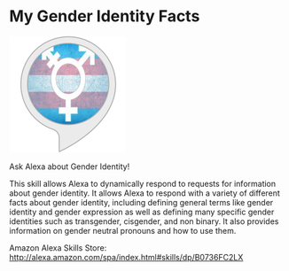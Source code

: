 # My Gender Identity Facts

![My Gender Identity Facts Logo](/Logo/gender_logo.png?raw=true "My Gender Identity Facts Logo")

Ask Alexa about Gender Identity!

This skill allows Alexa to dynamically respond to requests for information about gender identity. It allows Alexa to respond with a variety of different facts about gender identity, including defining general terms like gender identity and gender expression as well as defining many specific gender identities such as transgender, cisgender, and non binary. It also provides information on gender neutral pronouns and how to use them.

Amazon Alexa Skills Store: http://alexa.amazon.com/spa/index.html#skills/dp/B0736FC2LX

